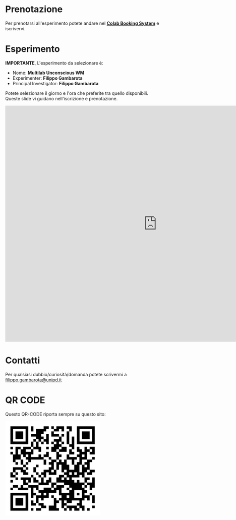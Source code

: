 # Prenotazione

Per prenotarsi all'esperimento potete andare nel [**Colab Booking System**](http://colab.psy.unipd.it/booking-system/) e iscrivervi.

# Esperimento

**IMPORTANTE**, L'esperimento da selezionare è:

- Nome: **Multilab Unconscious WM**
- Experimenter: **Filippo Gambarota**
- Principal Investigator: **Filippo Gambarota**

Potete selezionare il giorno e l'ora che preferite tra quello disponibili. Queste slide vi guidano nell'iscrizione e prenotazione.

<iframe src="https://docs.google.com/presentation/d/e/2PACX-1vQfwb9VVbMW4PTRELFPOl5sXhJ0qAdzn-7CsaqrxJ3c1vHWhuYej2poyXk7j7_eEa3xpogVd0IRsLXP/embed?start=false&loop=true&delayms=60000" frameborder="0" width="960" height="749" allowfullscreen="true" mozallowfullscreen="true" webkitallowfullscreen="true"></iframe>

# Contatti

Per qualsiasi dubbio/curiosità/domanda potete scrivermi a [filippo.gambarota@unipd.it](mailto:filippo.gambarota@unipd.it)

# QR CODE

Questo QR-CODE riporta sempre su questo sito:

<img src="files/qr-code.svg" width="300" height="300" class="center">
